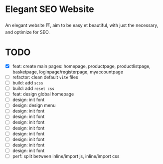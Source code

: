 # Elegant SEO Website

An elegant website ⛩️, aim to be easy et beautiful, with just the necessary, and optimize for SEO.

# TODO

- [x] feat: create main pages: homepage, productpage, productlistpage, basketpage, loginpage/registerpage, myaccountpage
- [ ] refactor: clean default `vite` files
- [ ] build: add `scss`
- [ ] build: add `reset css`
- [ ] feat: design global homepage
- [ ] design: init font
- [ ] design: design menu
- [ ] design: init font
- [ ] design: init font
- [ ] design: init font
- [ ] design: init font
- [ ] design: init font
- [ ] design: init font
- [ ] design: init font
- [ ] design: init font
- [ ] perf: split between inline/import js, inline/import css